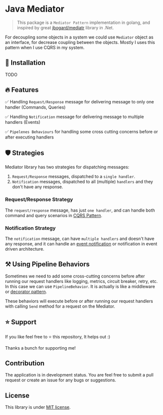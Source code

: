# Java Mediator

> This package is a `Mediator Pattern` implementation in golang, and inspired by great [jbogard/mediatr](https://github.com/jbogard/mediatr) library in .Net.

For decoupling some objects in a system we could use `Mediator` object as an interface, for decrease coupling between the objects. Mostly I uses this pattern when I use CQRS in my system.

## 🧰 Installation

TODO

## 🔥 Features

✅ Handling `Request/Response` message for delivering message to only one handler (Commands, Queries)

✅ Handling `Notification` message for delivering message to multiple handlers (Events)

✅ `Pipelenes Behaviours` for handling some cross cutting concerns before or after executing handlers

## 🛡️ Strategies

Mediator library has two strategies for dispatching messages:

1. `Request/Response` messages, dispatched to a `single handler`.
2. `Notification` messages, dispatched to all (multiple) `handlers` and they don't have any response.

### Request/Response Strategy

The `request/response` message, has just `one handler`, and can handle both command and query scenarios in [CQRS Pattern](https://martinfowler.com/bliki/CQRS.html).

### Notification Strategy

The `notification` message, can have `multiple handlers` and doesn't have any response, and it can handle an [event notification](https://martinfowler.com/articles/201701-event-driven.html) or notification in event driven architecture.

## ⚒️ Using Pipeline Behaviors

Sometimes we need to add some cross-cutting concerns before after running our request handlers like logging, metrics, circuit breaker, retry, etc. In this case we can use `PipelineBehavior`. It is actually is like a middleware or [decorator pattern](https://refactoring.guru/design-patterns/decorator).

These behaviors will execute before or after running our request handlers with calling `Send` method for a request on the Mediator.

## ⭐ Support

If you like feel free to ⭐ this repository, It helps out :)

Thanks a bunch for supporting me!

## Contribution

The application is in development status. You are feel free to submit a pull request or create an issue for any bugs or suggestions.

## License

This library is under [MIT license](./LICENSE).
